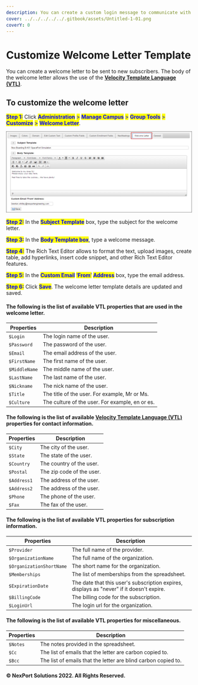 ```yaml
---
description: You can create a custom login message to communicate with the students.
cover: ../../../../../.gitbook/assets/Untitled-1-01.png
coverY: 0
---
```


# Customize Welcome Letter Template

You can create a welcome letter to be sent to new subscribers. The body of the welcome letter allows the use of the [**Velocity Template Language (VTL)**](http://velocity.apache.org/engine/1.6/user-guide.html).

## **To customize the welcome letter**

<mark style="color:blue;">**Step 1:**</mark>  Click <mark style="color:blue;">**Administration**</mark> <mark style="color:blue;"></mark><mark style="color:blue;">></mark> <mark style="color:blue;"></mark><mark style="color:blue;">**Manage Campus**</mark> <mark style="color:blue;"></mark><mark style="color:blue;">></mark> <mark style="color:blue;"></mark><mark style="color:blue;">**Group Tools**</mark> <mark style="color:blue;"></mark><mark style="color:blue;">></mark> <mark style="color:blue;"></mark><mark style="color:blue;">**Customize**</mark> <mark style="color:blue;"></mark><mark style="color:blue;">></mark> <mark style="color:blue;"></mark><mark style="color:blue;">**Welcome Letter**</mark>.

![](/.gitbook/assets/Welcome_Letter_550x239.png)

<mark style="color:blue;">**Step 2:**</mark>  In the <mark style="color:blue;">**Subject Template**</mark> box, type the subject for the welcome letter.

<mark style="color:blue;">**Step 3:**</mark>  In the <mark style="color:blue;">**Body Template box**</mark>, type a welcome message.

<mark style="color:blue;">**Step 4:**</mark>  The Rich Text Editor allows to format the text, upload images, create table, add hyperlinks, insert code snippet, and other Rich Text Editor features.

<mark style="color:blue;">**Step 5:**</mark>  In the <mark style="color:blue;">**Custom Email**</mark> <mark style="color:blue;"></mark><mark style="color:blue;">‘</mark><mark style="color:blue;">**From**</mark><mark style="color:blue;">’</mark> <mark style="color:blue;"></mark><mark style="color:blue;">**Address**</mark> box, type the email address.

<mark style="color:blue;">**Step 6:**</mark>  Click <mark style="color:blue;">**Save**</mark>. The welcome letter template details are updated and saved.

#### The following is the list of available VTL properties that are used in the welcome letter.

| Properties    | Description                                     |
| ------------- | ----------------------------------------------- |
| `$Login`      | The login name of the user.                     |
| `$Password`   | The password of the user.                       |
| `$Email`      | The email address of the user.                  |
| `$FirstName`  | The first name of the user.                     |
| `$MiddleName` | The middle name of the user.                    |
| `$LastName`   | The last name of the user.                      |
| `$Nickname`   | The nick name of the user.                      |
| `$Title`      | The title of the user. For example, Mr or Ms.   |
| `$Culture`    | The culture of the user. For example, en or es. |

#### The following is the list of available [Velocity Template Language (VTL)](http://velocity.apache.org/engine/1.6/user-guide.html) properties for contact information.

| Properties  | Description               |
| ----------- | ------------------------- |
| `$City`     | The city of the user.     |
| `$State`    | The state of the user.    |
| `$Country`  | The country of the user.  |
| `$Postal`   | The zip code of the user. |
| `$Address1` | The address of the user.  |
| `$Address2` | The address of the user.  |
| `$Phone`    | The phone of the user.    |
| `$Fax`      | The fax of the user.      |

#### The following is the list of available VTL properties for subscription information.

| Properties               | Description                                                                               |
| ------------------------ | ----------------------------------------------------------------------------------------- |
| `$Provider`              | The full name of the provider.                                                            |
| `$OrganizationName`      | The full name of the organization.                                                        |
| `$OrganizationShortName` | The short name for the organization.                                                      |
| `$Memberships`           | The list of memberships from the spreadsheet.                                             |
| `$ExpirationDate`        | The date that this user's subscription expires, displays as "never" if it doesn't expire. |
| `$BillingCode`           | The billing code for the subscription.                                                    |
| `$LoginUrl`              | The login url for the organization.                                                       |

#### The following is the list of available VTL properties for miscellaneous.

| Properties | Description                                                    |
| ---------- | -------------------------------------------------------------- |
| `$Notes`   | The notes provided in the spreadsheet.                         |
| `$Cc`      | The list of emails that the letter are carbon copied to.       |
| `$Bcc`     | The list of emails that the letter are blind carbon copied to. |

#### © NexPort Solutions 2022. All Rights Reserved.
